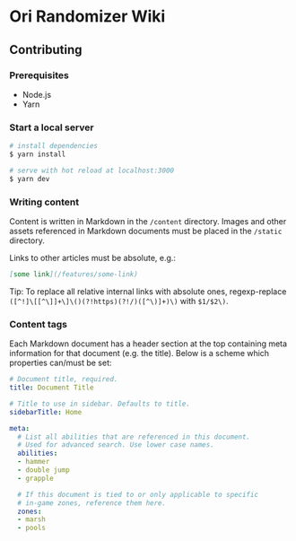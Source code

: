 # Ori Randomizer Wiki


## Contributing


### Prerequisites

- Node.js
- Yarn


### Start a local server

```bash
# install dependencies
$ yarn install

# serve with hot reload at localhost:3000
$ yarn dev
```


### Writing content

Content is written in Markdown in the `/content` directory.
Images and other assets referenced in Markdown documents must be placed
in the `/static` directory.

Links to other articles must be absolute, e.g.:

```markdown
[some link](/features/some-link)
```

Tip: To replace all relative internal links with absolute ones, regexp-replace
`([^!]\[[^\]]+\]\()(?!https)(?!/)([^\)]+)\)` with `$1/$2\)`.


### Content tags

Each Markdown document has a header section at the top containing meta information
for that document (e.g. the title). Below is a scheme which properties can/must be set:

```yaml
# Document title, required.
title: Document Title

# Title to use in sidebar. Defaults to title.
sidebarTitle: Home

meta:
  # List all abilities that are referenced in this document.
  # Used for advanced search. Use lower case names.
  abilities:
  - hammer
  - double jump
  - grapple

  # If this document is tied to or only applicable to specific
  # in-game zones, reference them here.
  zones:
  - marsh
  - pools
```
